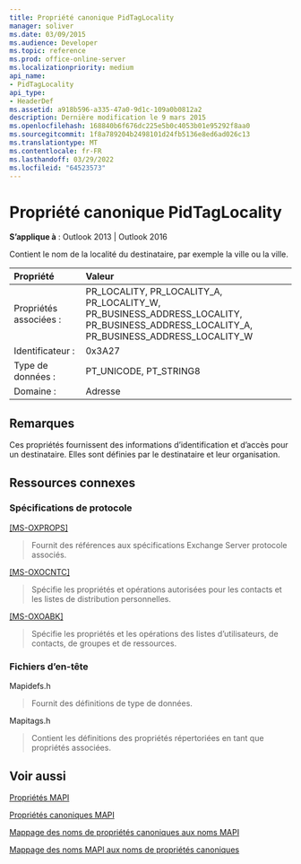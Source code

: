 ```yaml
---
title: Propriété canonique PidTagLocality
manager: soliver
ms.date: 03/09/2015
ms.audience: Developer
ms.topic: reference
ms.prod: office-online-server
ms.localizationpriority: medium
api_name:
- PidTagLocality
api_type:
- HeaderDef
ms.assetid: a918b596-a335-47a0-9d1c-109a0b0812a2
description: Dernière modification le 9 mars 2015
ms.openlocfilehash: 168840b6f676dc225e5b0c4053b01e95292f8aa0
ms.sourcegitcommit: 1f8a789204b2498101d24fb5136e8ed6ad026c13
ms.translationtype: MT
ms.contentlocale: fr-FR
ms.lasthandoff: 03/29/2022
ms.locfileid: "64523573"
---
```

# <a name="pidtaglocality-canonical-property"></a>Propriété canonique PidTagLocality

  
  
**S’applique à** : Outlook 2013 | Outlook 2016 
  
Contient le nom de la localité du destinataire, par exemple la ville ou la ville. 
  
|Propriété|Valeur|
|:-----|:-----|
|Propriétés associées :  <br/> |PR_LOCALITY, PR_LOCALITY_A, PR_LOCALITY_W, PR_BUSINESS_ADDRESS_LOCALITY, PR_BUSINESS_ADDRESS_LOCALITY_A, PR_BUSINESS_ADDRESS_LOCALITY_W  <br/> |
|Identificateur :  <br/> |0x3A27  <br/> |
|Type de données :  <br/> |PT_UNICODE, PT_STRING8  <br/> |
|Domaine :  <br/> |Adresse  <br/> |
   
## <a name="remarks"></a>Remarques

Ces propriétés fournissent des informations d’identification et d’accès pour un destinataire. Elles sont définies par le destinataire et leur organisation.
  
## <a name="related-resources"></a>Ressources connexes

### <a name="protocol-specifications"></a>Spécifications de protocole

[[MS-OXPROPS]](https://msdn.microsoft.com/library/f6ab1613-aefe-447d-a49c-18217230b148%28Office.15%29.aspx)
  
> Fournit des références aux spécifications Exchange Server protocole associés.
    
[[MS-OXOCNTC]](https://msdn.microsoft.com/library/9b636532-9150-4836-9635-9c9b756c9ccf%28Office.15%29.aspx)
  
> Spécifie les propriétés et opérations autorisées pour les contacts et les listes de distribution personnelles.
    
[[MS-OXOABK]](https://msdn.microsoft.com/library/f4cf9b4c-9232-4506-9e71-2270de217614%28Office.15%29.aspx)
  
> Spécifie les propriétés et les opérations des listes d’utilisateurs, de contacts, de groupes et de ressources.
    
### <a name="header-files"></a>Fichiers d’en-tête

Mapidefs.h
  
> Fournit des définitions de type de données.
    
Mapitags.h
  
> Contient les définitions des propriétés répertoriées en tant que propriétés associées.
    
## <a name="see-also"></a>Voir aussi



[Propriétés MAPI](mapi-properties.md)
  
[Propriétés canoniques MAPI](mapi-canonical-properties.md)
  
[Mappage des noms de propriétés canoniques aux noms MAPI](mapping-canonical-property-names-to-mapi-names.md)
  
[Mappage des noms MAPI aux noms de propriétés canoniques](mapping-mapi-names-to-canonical-property-names.md)

